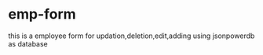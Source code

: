 # emp-form

this is a employee form for updation,deletion,edit,adding using jsonpowerdb as database
